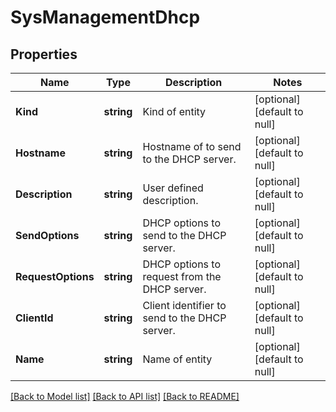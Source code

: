# SysManagementDhcp

## Properties
Name | Type | Description | Notes
------------ | ------------- | ------------- | -------------
**Kind** | **string** | Kind of entity | [optional] [default to null]
**Hostname** | **string** | Hostname of to send to the DHCP server. | [optional] [default to null]
**Description** | **string** | User defined description. | [optional] [default to null]
**SendOptions** | **string** | DHCP options to send to the DHCP server. | [optional] [default to null]
**RequestOptions** | **string** | DHCP options to request from the DHCP server. | [optional] [default to null]
**ClientId** | **string** | Client identifier to send to the DHCP server. | [optional] [default to null]
**Name** | **string** | Name of entity | [optional] [default to null]

[[Back to Model list]](../README.md#documentation-for-models) [[Back to API list]](../README.md#documentation-for-api-endpoints) [[Back to README]](../README.md)


